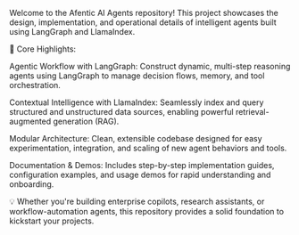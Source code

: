 Welcome to the Afentic AI Agents repository! This project showcases the design, implementation, and operational details of intelligent agents built using LangGraph and LlamaIndex.

🚀 Core Highlights:

Agentic Workflow with LangGraph: Construct dynamic, multi-step reasoning agents using LangGraph to manage decision flows, memory, and tool orchestration.

Contextual Intelligence with LlamaIndex: Seamlessly index and query structured and unstructured data sources, enabling powerful retrieval-augmented generation (RAG).

Modular Architecture: Clean, extensible codebase designed for easy experimentation, integration, and scaling of new agent behaviors and tools.

Documentation & Demos: Includes step-by-step implementation guides, configuration examples, and usage demos for rapid understanding and onboarding.

💡 Whether you're building enterprise copilots, research assistants, or workflow-automation agents, this repository provides a solid foundation to kickstart your projects.
